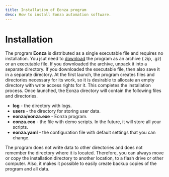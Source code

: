 ```yaml
---
title: Installation of Eonza program
desc: How to install Eonza automation software.
---
```

# Installation

The program **Eonza** is distributed as a single executable file and requires no installation. You jsut need to [download](/downloads.html) the program as an archive (.zip, .gz) or an executable file. If you downloaded the archive, unpack it into a separate directory. If you downloaded the executable file, then also save it in a separate directory. At the first launch, the program creates files and directories necessary for its work, so it is desirable to allocate an empty directory with write access rights for it. This completes the installation process. Once launched, the Eonza directory will contain the following files and directories.

* **log** - the directory with logs.
* **users** - the directory for storing user data.
* **eonza/eonza.exe** - Eonza program.
* **eonza.eox** - the file with demo scripts. In the future, it will store all your scripts.
* **eonza.yaml** - the configuration file with default settings that you can change.

The program does not write data to other directories and does not remember the directory where it is located. Therefore, you can always move or copy the installation directory to another location, to a flash drive or other computer. Also, it makes it possible to easily create backup copies of the program and all data.
